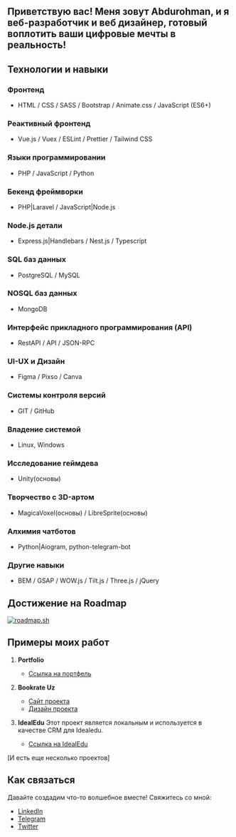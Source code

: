 ## Приветствую вас! Меня зовут Abdurohman, и я веб-разработчик и веб дизайнер, готовый воплотить ваши цифровые мечты в реальность! 


## Технологии и навыки

### Фронтенд
- HTML / CSS / SASS / Bootstrap / Animate.css / JavaScript (ES6+) 

### Реактивный фронтенд
- Vue.js / Vuex / ESLint / Prettier / Tailwind CSS

### Языки программировании 
- PHP / JavaScript / Python

### Бекенд фреймворки
- PHP|Laravel / JavaScript|Node.js 

### Node.js детали 
- Express.js|Handlebars / Nest.js / Typescript

### SQL баз данных 
- PostgreSQL / MySQL
  
### NOSQL баз данных 
- MongoDB

### Интерфейс прикладного программирования (API)
- RestAPI / API / JSON-RPC 

### UI-UX и Дизайн
- Figma / Pixso / Canva

### Системы контроля версий
- GIT / GitHub

### Владение системой 
- Linux, Windows

### Исследование геймдева 
- Unity(основы)

### Творчество с 3D-артом 
- MagicaVoxel(основы) / LibreSprite(основы)

### Алхимия чатботов
- Python|Aiogram, python-telegram-bot

### Другие навыки
- BEM / GSAP / WOW.js / Tilt.js / Three.js / jQuery

## Достижение на Roadmap
[![roadmap.sh](https://api.roadmap.sh/v1-badge/tall/65c0b4ac0c5481228396881c?variant=dark)](https://roadmap.sh)


## Примеры моих работ

1. **Portfolio** 
   - [Ссылка на портфель](https://www.figma.com/file/nPHR78zA4EXnvXYktQjdFI/Portfolio-2.0?type=design&t=qUZge2hivr69mAGD-6)

2. **Bookrate Uz**
   - [Сайт проекта](https://bookrate.botuzrobot.uz)
   - [Дизайн проекта](https://www.figma.com/file/xhct8vrenqaNsB9nvMZnpY/GMC-Community?type=design&t=qUZge2hivr69mAGD-6)

4. **IdealEdu** 
   Этот проект является локальным и используется в качестве CRM для Idealedu.
   - [Ссылка на IdealEdu](https://idealedu.uz)

[И есть еще несколько проектов]


## Как связаться

Давайте создадим что-то волшебное вместе! Свяжитесь со мной:

- [LinkedIn](https://www.linkedin.com/in/abdurohmankarim/)
- [Telegram](https://t.me/abdurohman_karim)
- [Twitter](https://twitter.com/abdurohmankarim)
